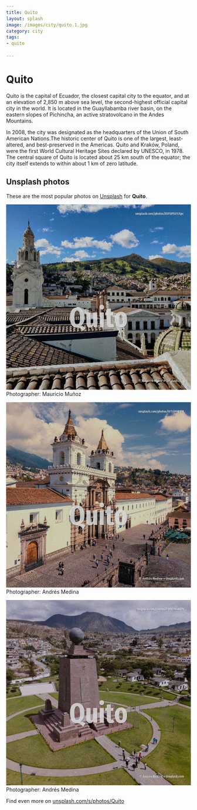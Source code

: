 ```yaml
---
title: Quito
layout: splash
image: /images/city/quito.1.jpg
category: city
tags:
- quito

---
```

# Quito

Quito  is the capital of Ecuador, the closest capital city to the equator, and at an elevation of 
2,850 m  above sea level, the second-highest official capital city in the world.
It is located in the Guayllabamba river basin, on the eastern slopes of Pichincha, an active 
stratovolcano in the Andes Mountains.

In 2008, the city was designated as the headquarters of the Union of South American Nations.The 
historic center of Quito is one of the largest, least-altered, and best-preserved in the Americas.
Quito and Kraków, Poland, were the first World Cultural Heritage Sites declared by UNESCO, in 1978.
The central square of Quito is located about 25 km  south of the equator; the city itself extends 
to within about 1 km  of zero latitude.

 
## Unsplash photos
These are the most popular photos on [Unsplash](https://unsplash.com) for **Quito**.
 
![Quito](/images/city/quito.1.jpg)
Photographer:  Mauricio Muñoz
 
![Quito](/images/city/quito.2.jpg)
Photographer:  Andrés Medina
 
![Quito](/images/city/quito.3.jpg)
Photographer:  Andrés Medina
 
Find even more on [unsplash.com/s/photos/Quito](https://unsplash.com/s/photos/Quito)
 
